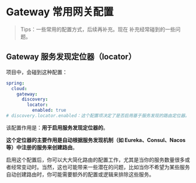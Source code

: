 # Gateway 常用网关配置

> Tips：一些常用的配置方式，后续再补充。现在 补充经常碰到的一些问题。

## Gateway 服务发现定位器（locator）

项目中，会碰到这种配置：

```yml
spring:
  cloud:
    gateway:
      discovery:
        locator:
          enabled: true
# discovery.locator.enabled：这个配置项决定了是否启用基于服务发现的路由定位器。当设置为 true 时，Gateway 会自动为在服务发现中心注册的所有服务创建路由。这样，当一个新的服务实例注册到服务发现中心时，Gateway 会自动感知到，并为其创建相应的路由，无需手动配置
```

该配置作用是：**用于启用服务发现定位器的**。

**这个定位器的主要作用是自动根据服务发现机制（如 Eureka、Consul、Nacos 等）中注册的服务来创建路由**。

启用这个配置后，你可以大大简化路由的配置工作，尤其是当你的服务数量很多或者经常变动时。当然，这也可能带来一些潜在的问题，比如当你不希望为某些服务自动创建路由时，你可能需要额外的配置或逻辑来排除这些服务。